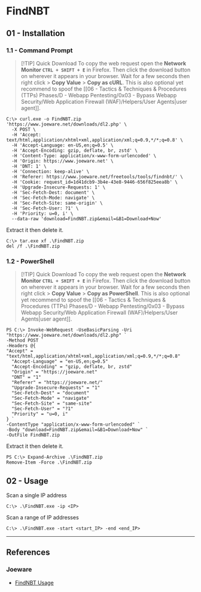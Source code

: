 # FindNBT

## 01 - Installation

### 1.1 - Command Prompt

> [!TIP] Quick Download
> To copy the web request open the **Network Monitor `CTRL + SHIFT + E`** in Firefox. Then click the download button on wherever it appears in your browser. Wait for a few seconds then right click > **Copy Value** > **Copy as cURL**. This is also optional yet recommend to spoof the [[06 - Tactics & Techniques & Procedures (TTPs) Phases/D - Webapp Pentesting/0x03 - Bypass Webapp Security/Web Application Firewall (WAF)/Helpers/User Agents|user agent]].

```
C:\> curl.exe -o FindNBT.zip 'https://www.joeware.net/downloads/dl2.php' \
  -X POST \
  -H 'Accept: text/html,application/xhtml+xml,application/xml;q=0.9,*/*;q=0.8' \
  -H 'Accept-Language: en-US,en;q=0.5' \
  -H 'Accept-Encoding: gzip, deflate, br, zstd' \
  -H 'Content-Type: application/x-www-form-urlencoded' \
  -H 'Origin: https://www.joeware.net' \
  -H 'DNT: 1' \
  -H 'Connection: keep-alive' \
  -H 'Referer: https://www.joeware.net/freetools/tools/findnbt/' \
  -H 'Cookie: request_id=1d41dcb9-3b4e-43e8-9446-656f825eea8b' \
  -H 'Upgrade-Insecure-Requests: 1' \
  -H 'Sec-Fetch-Dest: document' \
  -H 'Sec-Fetch-Mode: navigate' \
  -H 'Sec-Fetch-Site: same-origin' \
  -H 'Sec-Fetch-User: ?1' \
  -H 'Priority: u=0, i' \
  --data-raw 'download=FindNBT.zip&email=&B1=Download+Now'
```

Extract it then delete it.

```
C:\> tar.exe xf .\FindNBT.zip
del /f .\FindNBT.zip
```

### 1.2 - PowerShell

> [!TIP] Quick Download
> To copy the web request open the **Network Monitor `CTRL + SHIFT + E`** in Firefox. Then click the download button on wherever it appears in your browser. Wait for a few seconds then right click > **Copy Value** > **Copy as PowerShell**. This is also optional yet recommend to spoof the [[06 - Tactics & Techniques & Procedures (TTPs) Phases/D - Webapp Pentesting/0x03 - Bypass Webapp Security/Web Application Firewall (WAF)/Helpers/User Agents|user agent]].

```
PS C:\> Invoke-WebRequest -UseBasicParsing -Uri "https://www.joeware.net/downloads/dl2.php" `
-Method POST `
-Headers @{
"Accept" = "text/html,application/xhtml+xml,application/xml;q=0.9,*/*;q=0.8"
  "Accept-Language" = "en-US,en;q=0.5"
  "Accept-Encoding" = "gzip, deflate, br, zstd"
  "Origin" = "https://joeware.net"
  "DNT" = "1"
  "Referer" = "https://joeware.net/"
  "Upgrade-Insecure-Requests" = "1"
  "Sec-Fetch-Dest" = "document"
  "Sec-Fetch-Mode" = "navigate"
  "Sec-Fetch-Site" = "same-site"
  "Sec-Fetch-User" = "?1"
  "Priority" = "u=0, i"
} `
-ContentType "application/x-www-form-urlencoded" `
-Body "download=FindNBT.zip&email=&B1=Download+Now" `
-OutFile FindNBT.zip
```

Extract it then delete it.

```
PS C:\> Expand-Archive .\FindNBT.zip
Remove-Item -Force .\FindNBT.zip
```

## 02 - Usage

Scan a single IP address

```
C:\> .\FindNBT.exe -ip <IP>
```

Scan a range of IP addresses

```
C:\> .\FindNBT.exe -start <start_IP> -end <end_IP>
```

---
## References

### Joeware

- [FindNBT Usage](https://joeware.net/freetools/tools/findnbt/usage.htm)
